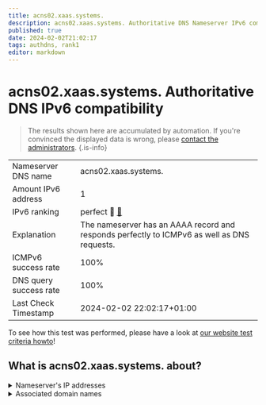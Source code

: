 ```yaml
---
title: acns02.xaas.systems.
description: acns02.xaas.systems. Authoritative DNS Nameserver IPv6 compatibility
published: true
date: 2024-02-02T21:02:17
tags: authdns, rank1
editor: markdown
---
```


# acns02.xaas.systems. Authoritative DNS IPv6 compatibility

> The results shown here are accumulated by automation. If you're convinced the displayed data is wrong, please [contact the administrators](/howto/chat). 
{.is-info}




|   |   |
| - | - |
| Nameserver DNS name | acns02.xaas.systems.
| Amount IPv6 address | 1
| IPv6 ranking | perfect :1st_place_medal: [🔗](/howto/ranking) |
| Explanation | The nameserver has an AAAA record and responds perfectly to ICMPv6 as well as DNS requests. |
| ICMPv6 success rate | 100%|
| DNS query success rate | 100% |
| Last Check Timestamp | 2024-02-02 22:02:17+01:00 |

To see how this test was performed, please have a look at [our website test criteria howto](/howto/testcriteria/authdns)!


## What is acns02.xaas.systems. about?




<details>
<summary>Nameserver's IP addresses</summary>

2a05:8900:aa1::1

</details>



<details>
<summary>Associated domain names</summary>

www.netcup.de

</details>
